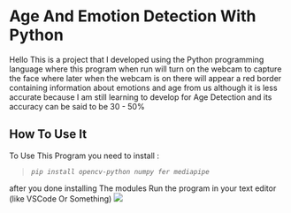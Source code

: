 
# Age And Emotion Detection With Python

Hello This is a project that I developed using the Python programming language where this program when run will turn on the webcam to capture the face where later when the webcam is on there will appear a red border containing information about emotions and age from us although it is less accurate because I am still learning to develop for Age Detection and its accuracy can be said to be 30 - 50%


## How To Use It
To Use This Program you need to install : 
> *`pip install opencv-python numpy fer mediapipe`*

after you done installing The modules Run the program in your text editor (like VSCode Or Something)
<img src="https://files.oaiusercontent.com/file-I4tzwy774NPOHzty9jucGG0n?se=2024-10-28T11%3A36%3A27Z&sp=r&sv=2024-08-04&sr=b&rscc=max-age%3D604800%2C%20immutable%2C%20private&rscd=attachment%3B%20filename%3D0a781d81-51fb-4c75-8404-0038191d3e2b.webp&sig=f5QtfSjB9k%2B9c/SnNpfkUWH7B833qHRk3ut2YuuzFO4%3D">
